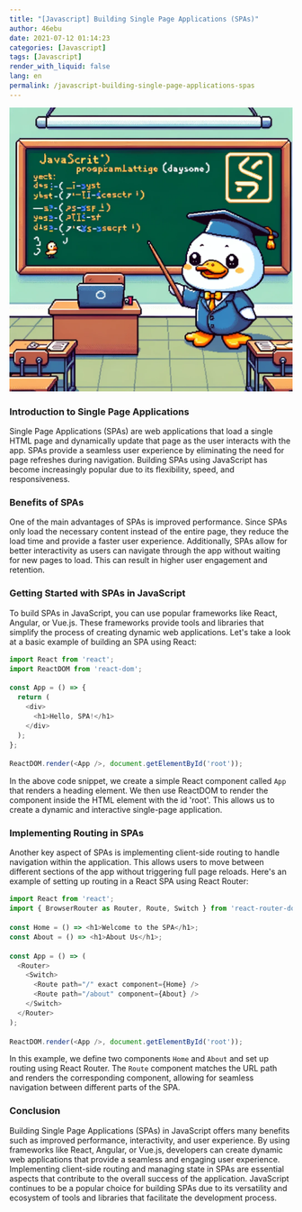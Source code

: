 ```yaml
---
title: "[Javascript] Building Single Page Applications (SPAs)"
author: 46ebu
date: 2021-07-12 01:14:23 
categories: [Javascript]
tags: [Javascript]
render_with_liquid: false
lang: en
permalink: /javascript-building-single-page-applications-spas
---
```


![Intro](/assets/img/post/javascript.png)
### Introduction to Single Page Applications
Single Page Applications (SPAs) are web applications that load a single HTML page and dynamically update that page as the user interacts with the app. SPAs provide a seamless user experience by eliminating the need for page refreshes during navigation. Building SPAs using JavaScript has become increasingly popular due to its flexibility, speed, and responsiveness.

### Benefits of SPAs
One of the main advantages of SPAs is improved performance. Since SPAs only load the necessary content instead of the entire page, they reduce the load time and provide a faster user experience. Additionally, SPAs allow for better interactivity as users can navigate through the app without waiting for new pages to load. This can result in higher user engagement and retention.

### Getting Started with SPAs in JavaScript
To build SPAs in JavaScript, you can use popular frameworks like React, Angular, or Vue.js. These frameworks provide tools and libraries that simplify the process of creating dynamic web applications. Let's take a look at a basic example of building an SPA using React:

```javascript
import React from 'react';
import ReactDOM from 'react-dom';

const App = () => {
  return (
    <div>
      <h1>Hello, SPA!</h1>
    </div>
  );
};

ReactDOM.render(<App />, document.getElementById('root'));
```

In the above code snippet, we create a simple React component called `App` that renders a heading element. We then use ReactDOM to render the component inside the HTML element with the id 'root'. This allows us to create a dynamic and interactive single-page application.

### Implementing Routing in SPAs
Another key aspect of SPAs is implementing client-side routing to handle navigation within the application. This allows users to move between different sections of the app without triggering full page reloads. Here's an example of setting up routing in a React SPA using React Router:

```javascript
import React from 'react';
import { BrowserRouter as Router, Route, Switch } from 'react-router-dom';

const Home = () => <h1>Welcome to the SPA</h1>;
const About = () => <h1>About Us</h1>;

const App = () => (
  <Router>
    <Switch>
      <Route path="/" exact component={Home} />
      <Route path="/about" component={About} />
    </Switch>
  </Router>
);

ReactDOM.render(<App />, document.getElementById('root'));
```

In this example, we define two components `Home` and `About` and set up routing using React Router. The `Route` component matches the URL path and renders the corresponding component, allowing for seamless navigation between different parts of the SPA.

### Conclusion
Building Single Page Applications (SPAs) in JavaScript offers many benefits such as improved performance, interactivity, and user experience. By using frameworks like React, Angular, or Vue.js, developers can create dynamic web applications that provide a seamless and engaging user experience. Implementing client-side routing and managing state in SPAs are essential aspects that contribute to the overall success of the application. JavaScript continues to be a popular choice for building SPAs due to its versatility and ecosystem of tools and libraries that facilitate the development process.